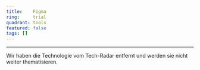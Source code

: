 ```yaml
---
title:    Figma
ring:     trial
quadrant: tools
featured: false
tags: []
---
```

---

Wir haben die Technologie vom Tech-Radar entfernt und werden sie nicht weiter thematisieren.
